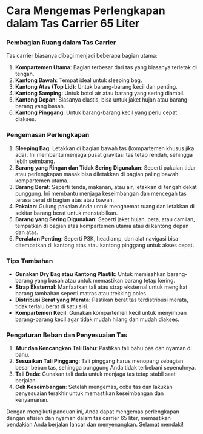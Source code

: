 # Cara Mengemas Perlengkapan dalam Tas Carrier 65 Liter

### Pembagian Ruang dalam Tas Carrier
Tas carrier biasanya dibagi menjadi beberapa bagian utama:
1. **Kompartemen Utama**: Bagian terbesar dari tas yang biasanya terletak di tengah.
2. **Kantong Bawah**: Tempat ideal untuk sleeping bag.
3. **Kantong Atas (Top Lid)**: Untuk barang-barang kecil dan penting.
4. **Kantong Samping**: Untuk botol air atau barang yang sering diambil.
5. **Kantong Depan**: Biasanya elastis, bisa untuk jaket hujan atau barang-barang yang basah.
6. **Kantong Pinggang**: Untuk barang-barang kecil yang perlu cepat diakses.

### Pengemasan Perlengkapan
1. **Sleeping Bag**: Letakkan di bagian bawah tas (kompartemen khusus jika ada). Ini membantu menjaga pusat gravitasi tas tetap rendah, sehingga lebih seimbang.
2. **Barang yang Ringan dan Tidak Sering Digunakan**: Seperti pakaian tidur atau perlengkapan masak bisa diletakkan di bagian paling bawah kompartemen utama.
3. **Barang Berat**: Seperti tenda, makanan, atau air, letakkan di tengah dekat punggung. Ini membantu menjaga keseimbangan dan mencegah tas terasa berat di bagian atas atau bawah.
4. **Pakaian**: Gulung pakaian Anda untuk menghemat ruang dan letakkan di sekitar barang berat untuk menstabilkan.
5. **Barang yang Sering Digunakan**: Seperti jaket hujan, peta, atau camilan, tempatkan di bagian atas kompartemen utama atau di kantong depan dan atas.
6. **Peralatan Penting**: Seperti P3K, headlamp, dan alat navigasi bisa ditempatkan di kantong atas atau kantong pinggang untuk akses cepat.

### Tips Tambahan
- **Gunakan Dry Bag atau Kantong Plastik**: Untuk memisahkan barang-barang yang basah atau untuk memastikan barang tetap kering.
- **Strap Eksternal**: Manfaatkan tali atau strap eksternal untuk mengikat barang tambahan seperti matras atau trekking poles.
- **Distribusi Berat yang Merata**: Pastikan berat tas terdistribusi merata, tidak terlalu berat di satu sisi.
- **Kompartemen Kecil**: Gunakan kompartemen kecil untuk menyimpan barang-barang kecil agar tidak mudah hilang dan mudah diakses.

### Pengaturan Beban dan Penyesuaian Tas
1. **Atur dan Kencangkan Tali Bahu**: Pastikan tali bahu pas dan nyaman di bahu.
2. **Sesuaikan Tali Pinggang**: Tali pinggang harus menopang sebagian besar beban tas, sehingga punggung Anda tidak terbebani sepenuhnya.
3. **Tali Dada**: Gunakan tali dada untuk menjaga tas tetap stabil saat berjalan.
4. **Cek Keseimbangan**: Setelah mengemas, coba tas dan lakukan penyesuaian terakhir untuk memastikan keseimbangan dan kenyamanan.

Dengan mengikuti panduan ini, Anda dapat mengemas perlengkapan dengan efisien dan nyaman dalam tas carrier 65 liter, memastikan pendakian Anda berjalan lancar dan menyenangkan. Selamat mendaki!
